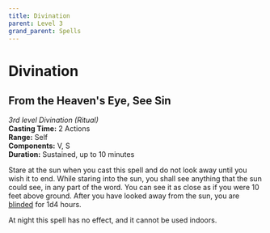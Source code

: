 ```yaml
---
title: Divination
parent: Level 3
grand_parent: Spells
---
```


# Divination

## From the Heaven's Eye, See Sin
*3rd level Divination (Ritual)*<br>
**Casting Time:** 2 Actions<br>
**Range:** Self<br>
**Components:** V, S<br>
**Duration:** Sustained, up to 10 minutes

Stare at the sun when you cast this spell and do not look away until you wish it to end. While staring into the sun, you shall see anything that the sun could see, in any part of the word. You can see it as close as if you were 10 feet above ground. After you have looked away from the sun, you are [blinded](https://stormchaserroleplaying.com/stormchaserRPG/Conditions/Blinded/) for 1d4 hours.

At night this spell has no effect, and it cannot be used indoors.
